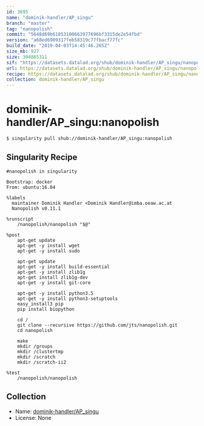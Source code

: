 ```yaml
---
id: 3695
name: "dominik-handler/AP_singu"
branch: "master"
tag: "nanopolish"
commit: "5648d69b61853100663977696bf3315de2e54fbd"
version: "a68ed6909317feb58319c77fbacf77fc"
build_date: "2019-04-03T14:45:46.265Z"
size_mb: 927
size: 304865311
sif: "https://datasets.datalad.org/shub/dominik-handler/AP_singu/nanopolish/2019-04-03-5648d69b-a68ed690/a68ed6909317feb58319c77fbacf77fc.simg"
url: https://datasets.datalad.org/shub/dominik-handler/AP_singu/nanopolish/2019-04-03-5648d69b-a68ed690/
recipe: https://datasets.datalad.org/shub/dominik-handler/AP_singu/nanopolish/2019-04-03-5648d69b-a68ed690/Singularity
collection: dominik-handler/AP_singu
---
```


# dominik-handler/AP_singu:nanopolish

```bash
$ singularity pull shub://dominik-handler/AP_singu:nanopolish
```

## Singularity Recipe

```singularity
#nanopolish in singularity

Bootstrap: docker
From: ubuntu:16.04

%labels
  maintainer Dominik Handler <Dominik Handler@imba.oeaw.ac.at  
  Nanopolish v0.11.1

%runscript
    /nanopolish/nanopolish "$@"

%post
    apt-get update
    apt-get -y install wget
    apt-get -y install sudo

    apt-get update
    apt-get -y install build-essential
    apt-get -y install zlib1g
    apt-get install zlib1g-dev
    apt-get -y install git-core  

    apt-get -y install python3.5
    apt-get -y install python3-setuptools
    easy_install3 pip
    pip install biopython

    cd /
    git clone --recursive https://github.com/jts/nanopolish.git
    cd nanopolish

    make 
    mkdir /groups
    mkdir /clustertmp
    mkdir /scratch
    mkdir /scratch-ii2

%test
    /nanopolish/nanopolish
```

## Collection

 - Name: [dominik-handler/AP_singu](https://github.com/dominik-handler/AP_singu)
 - License: None


